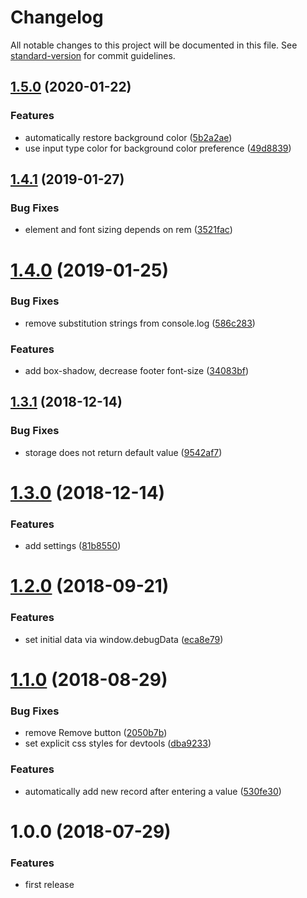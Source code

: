 # Changelog

All notable changes to this project will be documented in this file. See [standard-version](https://github.com/conventional-changelog/standard-version) for commit guidelines.

## [1.5.0](https://github.com/indr/webcg-devtools/compare/v1.4.1...v1.5.0) (2020-01-22)


### Features

* automatically restore background color ([5b2a2ae](https://github.com/indr/webcg-devtools/commit/5b2a2ae3265b6a630e22b2e9b427ed68fe4ea0e3))
* use input type color for background color preference ([49d8839](https://github.com/indr/webcg-devtools/commit/49d8839a51ca976fa33d5361285875f1bf805bb9))

<a name="1.4.1"></a>
## [1.4.1](https://github.com/indr/webcg-devtools/compare/v1.4.0...v1.4.1) (2019-01-27)


### Bug Fixes

* element and font sizing depends on rem ([3521fac](https://github.com/indr/webcg-devtools/commit/3521fac))



<a name="1.4.0"></a>
# [1.4.0](https://github.com/indr/webcg-devtools/compare/v1.3.1...v1.4.0) (2019-01-25)


### Bug Fixes

* remove substitution strings from console.log ([586c283](https://github.com/indr/webcg-devtools/commit/586c283))


### Features

* add box-shadow, decrease footer font-size ([34083bf](https://github.com/indr/webcg-devtools/commit/34083bf))



<a name="1.3.1"></a>
## [1.3.1](https://github.com/indr/webcg-devtools/compare/v1.3.0...v1.3.1) (2018-12-14)


### Bug Fixes

* storage does not return default value ([9542af7](https://github.com/indr/webcg-devtools/commit/9542af7))



<a name="1.3.0"></a>
# [1.3.0](https://github.com/indr/webcg-devtools/compare/v1.2.0...v1.3.0) (2018-12-14)


### Features

* add settings ([81b8550](https://github.com/indr/webcg-devtools/commit/81b8550))



<a name="1.2.0"></a>
# [1.2.0](https://github.com/indr/webcg-devtools/compare/v1.1.0...v1.2.0) (2018-09-21)


### Features

* set initial data via window.debugData ([eca8e79](https://github.com/indr/webcg-devtools/commit/eca8e79))



<a name="1.1.0"></a>
# [1.1.0](https://github.com/indr/webcg-devtools/compare/v1.0.0...v1.1.0) (2018-08-29)


### Bug Fixes

* remove Remove button ([2050b7b](https://github.com/indr/webcg-devtools/commit/2050b7b))
* set explicit css styles for devtools ([dba9233](https://github.com/indr/webcg-devtools/commit/dba9233))


### Features

* automatically add new record after entering a value ([530fe30](https://github.com/indr/webcg-devtools/commit/530fe30))



<a name="1.0.0"></a>
# 1.0.0 (2018-07-29)

### Features

* first release

